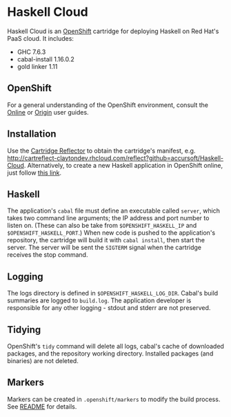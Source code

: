 Haskell Cloud
=============

Haskell Cloud is an [OpenShift](https://www.openshift.com/) cartridge for deploying Haskell on Red Hat's PaaS cloud. It includes:

- GHC 7.6.3
- cabal-install 1.16.0.2
- gold linker 1.11

OpenShift
---------
For a general understanding of the OpenShift environment, consult the [Online](https://access.redhat.com/site/documentation/en-US/OpenShift_Online/2.0/html/User_Guide/) or [Origin](http://openshift.github.io/documentation/oo_user_guide.html) user guides.

Installation
------------
Use the [Cartridge Reflector](http://cartreflect-claytondev.rhcloud.com/) to obtain the cartridge's manifest, e.g. http://cartreflect-claytondev.rhcloud.com/reflect?github=accursoft/Haskell-Cloud. Alternatively, to create a new Haskell application in OpenShift online, just follow [this link](https://openshift.redhat.com/app/console/application_type/custom?cartridges[]=http://cartreflect-claytondev.rhcloud.com/reflect?github=accursoft/Haskell-Cloud).

Haskell
-------
The application's `cabal` file must define an executable called `server`, which takes two command line arguments; the IP address and port number to listen on. (These can also be take from `$OPENSHIFT_HASKELL_IP` and `$OPENSHIFT_HASKELL_PORT`.) When new code is pushed to the application's repository, the cartridge will build it with `cabal install`, then start the server. The server will be sent the `SIGTERM` signal when the cartridge receives the stop command.

Logging
-------
The logs directory is defined in `$OPENSHIFT_HASKELL_LOG_DIR`. Cabal's build summaries are logged to `build.log`. The application developer is responsible for any other logging - stdout and stderr are not preserved.

Tidying
-------
OpenShift's `tidy` command will delete all logs, cabal's cache of downloaded packages, and the repository working directory. Installed packages (and binaries) are not deleted.

Markers
-------
Markers can be created in `.openshift/markers` to modify the build process. See [README](template/.openshift/markers/README) for details.
